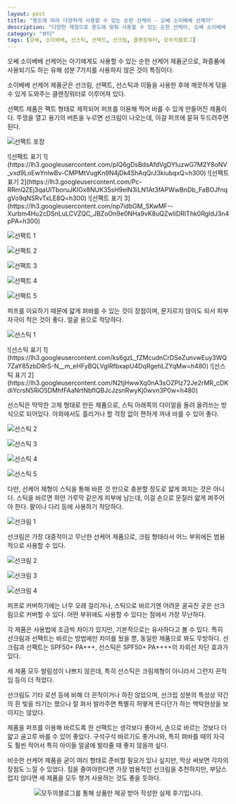 ```yaml
---
layout: post
title: "용도에 따라 다양하게 사용할 수 있는 순한 선케어 - 오쎄 소이베베 선케어"
description: "다양한 제형으로 용도에 맞춰 사용할 수 있는 순한 선케어, 오쎄 소이베베 선케어를 사용해봤다."
category: "뷰티"
tags: [오쎄, 소이베베, 선스틱, 선팩트, 선크림, 클렌징워터, 모두의블로그]
---
```


오쎄 소이베베 선케어는
아기에게도 사용할 수 있는 순한 선케어 제품군으로,
화중품에 사용되기도 하는 유해 성분 7가지를 사용하지 않은 것이 특징이다.

소이베베 선케어 제품군은 선크림, 선팩트, 선스틱과 이들을 사용한 후에 깨끗하게 닦을 수 있게 도와주는 클렌징워터로 이루어져 있다.

선팩트 제품은 팩트 형태로 제작되어 퍼프를 이용해 찍어 바를 수 있게 만들어진 제품이다.
뚜껑을 열고 용기의 버튼을 누르면 선크림이 나오는데,
이걸 퍼프에 묻혀 두드려주면 된다.

![선팩트 포장](https://lh3.googleusercontent.com/wBDXUh8PE369C-oMXIAQEVNEdY-5zBZcVkue5qNCEIDQ1oe8TWPbBCk0-c21Ql763E44hS1Czb5e-Q=s560)

<p class="center" markdown="1">
![선팩트 표기 1](https://lh3.googleusercontent.com/pIQ6gDsBdsAfdVgDYIuzwG7M2Y8oNV_vxd9LoEwYnlwBv-CMPMtVugKn9N4jDk4ShAqQrJ3kiubqxQ=h300)
![선팩트 표기 2](https://lh3.googleusercontent.com/Pc-RRmQZEj3qaUlTboruJKIGx8NUK35sH9elN3iLN1At3fAPWwBnDb_FaBOJfnqgVo9qNSRvTxLE8Q=h300)
![선팩트 표기 3](https://lh3.googleusercontent.com/np7idbGM_SKwMF--Xurbm4Hu2cDSnLuLCVZQC_JBZoOn9e0NHa9vK8uQZwliDRIThk0RgIdJ3n4pPA=h300)
</p>

![선팩트 1](https://lh3.googleusercontent.com/Bm6DvKp-pEnJeFLcxySwkmAwIAtDb8W5CEMytRYjlK28OKz9YsWPYL20cwHCtDrPGgSoHBZJnVcF-Q=s560)

![선팩트 2](https://lh3.googleusercontent.com/NS6vvcbN-xJ0C3Ku4H9_Fl7cmJGTCZAR4sZhKUaMLrQoQlYmz-6B5QL7NTlKqK2QvvFeongL6MizCw=s560)

![선팩트 3](https://lh3.googleusercontent.com/KciA-PWlZinoFZFJfTg60tdM47uiugYfQrGMcb04aNbtCkaq_yGj0cfN7RUnouJngIyHAMb1H45ZHA=s560)

![선팩트 4](https://lh3.googleusercontent.com/dGJP44KvUCy_gu71S4c-bA5wW84LxeGd-ZLWCxtv-pse1hX7TF-9T3kBpH4ctrY-GNAdkTdneYLxRw=s560)

![선팩트 5](https://lh3.googleusercontent.com/WWuWzop2nhoABWBRCjUdEqOyvysPYa62146F09AibZH4fRq1kV_qYk7ALG_RSDRhRYnxQUOGgF-HQg=s560)

퍼프를 이요하기 때문에 얇게 펴바를 수 있는 것이 장점이며,
문지르지 않아도 되서 피부 자극이 적은 것이 좋다.
얼굴 용으로 적당하다.

![선스틱 1](https://lh3.googleusercontent.com/ULde6qipXgI7Z1YocXn3nJASlu3BKKzDNhsnsgU5zajAcMUuRwqug2c_IxPMDlbKL5BveNdFtAtwIg=s560)

<p class="center" markdown="1">
![선스틱 표기 1](https://lh3.googleusercontent.com/ks6gzL_fZMcudnCrDSeZunvwEuy3WQ7ZaY85zbDRrS-N__m_eHFyBQLVgIRfbxapU4DqRgehLZYqMw=h480)
![선스틱 표기 2](https://lh3.googleusercontent.com/N2tjHwwXq0nA3sOZPlz72Je2rMR_cDKdiYcrsN5RiO5DMhfFAaNrtNbflQBJcJzsnRwyKj0wvn3P0w=h480)
</p>

선스틱은 딱딱한 고체 형태로 만든 제품으로,
스틱 아래쪽의 다이얼을 돌려 올려쓰는 방식으로 되어있다.
야외에서도 흘리거나 할 걱정 없이 편하게 꺼내 바를 수 있어 좋다.

![선스틱 2](https://lh3.googleusercontent.com/mjCS_wvbEXCBunmMiWmfK5S-dk48zjiLyZsFBtfsyIcAh2fc5wtMg35AZBUQJYqxROVSqH8CdXkrsw=s560)

![선스틱 3](https://lh3.googleusercontent.com/t4Or-vo2Ug6DPxgFYnNjpaFUruIYAYKTNulvGjoI7DGib_FwLQU_Rs37R1TniZJrN588HkZTVfJQgw=s560)

![선스틱 4](https://lh3.googleusercontent.com/COBCf9LYvzd-XZ46Stln5ZrAtrRQAvQjetQ24lKmO9a_9Dzs5kiXx4S2nnluxxByu_khoeEMagtF1A=s560)

![선스틱 5](https://lh3.googleusercontent.com/GRi0bb6QpINYNuSyUAP32o_TiwEfXTGdE0-CbkSWNquX0KYgT8aN42ctp5ZZX1D6OPnqTE03PZtNsw=s560)

다만, 선케어 제형이 스틱을 통해 바른 것 만으로 충분할 정도로 얇게 펴지는 것은 아니다.
스틱을 바르면 하얀 가루막 같은게 피부에 남는데,
이걸 손으로 문질러 얇게 펴주어야 한다.
팔이나 다리 등에 사용하기 적당하다.

![선크림 1](https://lh3.googleusercontent.com/EemvYWXpVG8a0_yzIG7n4bQ2UGonvcSYOVKKYKqeHS1cCFvGtCgIvqtYjZNew6roQfhMADy1Pu_bHw=s560)

선크림은 가장 대중적이고 무난한 선케어 제품으로,
크림 형태라서 어느 부위에든 범용적으로 사용할 수 있다.

![선크림 2](https://lh3.googleusercontent.com/B68YJ8Tw74cwB4f8S9iPCiKh07hH5AfQzdALIHsy-0o3I2lF6PffBnwX6wrTuLAS3aOcgLe-RDotpA=s560)

![선크림 3](https://lh3.googleusercontent.com/rPKSqHWO8gfFIm3olPZucRtelOE-8zQpHd52frDZVuqPz5fZts3cOhizD5YcGejee3KyCt2Wa1Q6iw=s560)

![선크림 4](https://lh3.googleusercontent.com/hyFjZOSkAI6sGezC10CnE3B7ToLDsLEyjgSIyz3h_tzxibWgAds3RwRX9FjqJbmyAQUj2ZSOhpRbSw=s560)

퍼프로 커버하기에는 너무 오래 걸리거나,
스틱으로 바르기엔 어려운 굴곡진 곳은 선크림으로 커버할 수 있다.
어떤 부위에도 사용할 수 있다는 점에서 가장 무난하다.

각 제품은 사용법에 조금씩 차이가 있지만, 기본적으로는 유사하다고 볼 수 있다.
특히 선크림과 선팩트는 바르는 방법에만 차이를 뒀을 뿐, 동일한 제품으로 봐도 무방하다.
선크림과 선팩트는 SPF50+ PA+++, 선스틱은 SPF50+ PA++++의 자외선 차단 효과가 있다.

세 제품 모두 발림성이 나쁘지 않은데,
특히 선스틱은 크림제형이 아니라서 그런지 끈적임 등이 더 적었다.

선크림도 기타 로션 등에 비해 더 끈적이거나 하진 않았으며,
선크립 성분의 특성상 약간의 흰 빛을 띄기는 했으나
잘 펴서 발라주면 특별히 허옇게 뜬다던가 하는 백탁현상을 보이지는 않았다.

제품을 퍼프를 이용해 바르도록 한 선팩트는 생각보다 좋아서,
손으로 바르는 것보다 더 얇고 골고루 바를 수 있어 좋았다.
구석구석 바르기도 좋거니와, 특히 펴바를 때의 자극도 훨씬 적어서
특히 아이들 얼굴에 발라줄 때 좋지 않을까 싶다.

비슷한 선케어 제품을 굳이 여러 형태로 준비할 필요가 있나 싶지만,
막상 써보면 각자의 장점도 느낄 수 있었다.
짐을 줄여야한다면 가장 범용적인 선크림을 추천하지만,
부담스럽지 않다면 세 제품을 모두 챙겨 사용하는 것도 좋을 듯하다.



<center><img src="https://moduad.com/img/sponser_img.php?mb_mb=reznoagmailcom&wr_wr=246372&bo_table=beauty&p_wr_wr=25010" alt="모두의블로그를 통해 상품만 제공 받아 작성한 실제 후기입니다." /></center>

